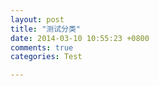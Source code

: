 ```yaml
---
layout: post
title: "测试分类"
date: 2014-03-10 10:55:23 +0800
comments: true
categories: Test

---
```

